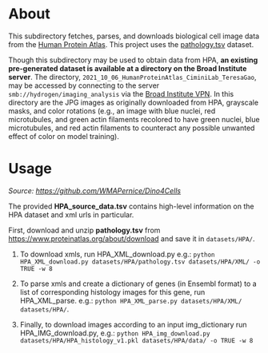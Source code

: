 # About

This subdirectory fetches, parses, and downloads biological cell image data from the [Human Protein Atlas](https://www.proteinatlas.org). This project uses the [pathology.tsv](https://www.proteinatlas.org/about/download) dataset.

Though this subdirectory may be used to obtain data from HPA, **an existing pre-generated dataset is available at a directory on the Broad Institute server**. The directory, `2021_10_06_HumanProteinAtlas_CiminiLab_TeresaGao`, may be accessed by connecting to the server `smb://hydrogen/imaging_analysis` via the [Broad Institute VPN](vpn.broadinstitute.org). In this directory are the JPG images as originally downloaded from HPA, grayscale masks, and color rotations (e.g., an image with blue nuclei, red microtubules, and green actin filaments recolored to have green nuclei, blue microtubules, and red actin filaments to counteract any possible unwanted effect of color on model training).

# Usage

*Source: https://github.com/WMAPernice/Dino4Cells*

The provided **HPA_source_data.tsv** contains high-level information on the HPA dataset and xml urls in particular.

First, download and unzip **pathology.tsv** from https://www.proteinatlas.org/about/download and save it in `datasets/HPA/`.

1. To download xmls, run HPA_XML_download.py e.g.:
`python HPA_XML_download.py datasets/HPA/pathology.tsv datasets/HPA/XML/ -o TRUE -w 8`

2. To parse xmls and create a dictionary of genes (in Ensembl format) to a list of corresponding histology images for this gene, run HPA_XML_parse. e.g.: `python HPA_XML_parse.py datasets/HPA/XML/ datasets/HPA/`.

3. Finally, to download images according to an input img_dictionary run HPA_IMG_download.py, e.g.:
`python HPA_img_download.py datasets/HPA/HPA_histology_v1.pkl datasets/HPA/data/ -o TRUE -w 8`
